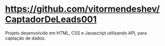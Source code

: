 # https://github.com/vitormendeshev/CaptadorDeLeads001
Projeto desenvolvido em HTML, CSS e Javascript utilizando API, para captação de dados. 
